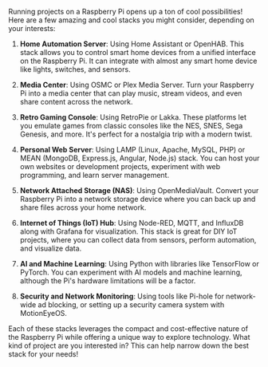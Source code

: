 Running projects on a Raspberry Pi opens up a ton of cool possibilities! Here are a few amazing and cool stacks you might consider, depending on your interests:

1. **Home Automation Server**: Using Home Assistant or OpenHAB. This stack allows you to control smart home devices from a unified interface on the Raspberry Pi. It can integrate with almost any smart home device like lights, switches, and sensors.
    
2. **Media Center**: Using OSMC or Plex Media Server. Turn your Raspberry Pi into a media center that can play music, stream videos, and even share content across the network.
    
3. **Retro Gaming Console**: Using RetroPie or Lakka. These platforms let you emulate games from classic consoles like the NES, SNES, Sega Genesis, and more. It's perfect for a nostalgia trip with a modern twist.
    
4. **Personal Web Server**: Using LAMP (Linux, Apache, MySQL, PHP) or MEAN (MongoDB, Express.js, Angular, Node.js) stack. You can host your own websites or development projects, experiment with web programming, and learn server management.
    
5. **Network Attached Storage (NAS)**: Using OpenMediaVault. Convert your Raspberry Pi into a network storage device where you can back up and share files across your home network.
    
6. **Internet of Things (IoT) Hub**: Using Node-RED, MQTT, and InfluxDB along with Grafana for visualization. This stack is great for DIY IoT projects, where you can collect data from sensors, perform automation, and visualize data.
    
7. **AI and Machine Learning**: Using Python with libraries like TensorFlow or PyTorch. You can experiment with AI models and machine learning, although the Pi's hardware limitations will be a factor.
    
8. **Security and Network Monitoring**: Using tools like Pi-hole for network-wide ad blocking, or setting up a security camera system with MotionEyeOS.
    

Each of these stacks leverages the compact and cost-effective nature of the Raspberry Pi while offering a unique way to explore technology. What kind of project are you interested in? This can help narrow down the best stack for your needs!

